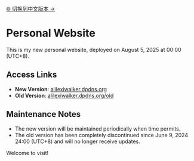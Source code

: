 [🌐 切换到中文版本 →](./README_zh.md)

# Personal Website

This is my new personal website, deployed on August 5, 2025 at 00:00 (UTC+8).

## Access Links
- **New Version**: [alilexiwalker.dpdns.org](http://alilexiwalker.dpdns.org)  
- **Old Version**: [alilexiwalker.dpdns.org/old](http://alilexiwalker.dpdns.org/old)  

## Maintenance Notes
- The new version will be maintained periodically when time permits.  
- The old version has been completely discontinued since June 9, 2024 24:00 (UTC+8) and will no longer receive updates.  

Welcome to visit!
